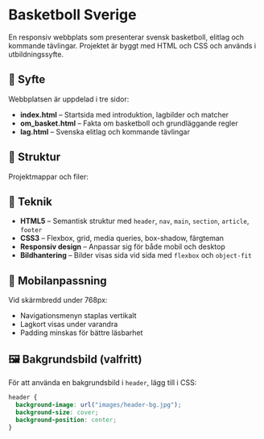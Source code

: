 # Basketboll Sverige

En responsiv webbplats som presenterar svensk basketboll, elitlag och kommande tävlingar. Projektet är byggt med HTML och CSS och används i utbildningssyfte.

## 🏀 Syfte

Webbplatsen är uppdelad i tre sidor:

- **index.html** – Startsida med introduktion, lagbilder och matcher
- **om_basket.html** – Fakta om basketboll och grundläggande regler
- **lag.html** – Svenska elitlag och kommande tävlingar

## 🧱 Struktur

Projektmappar och filer:


## 🎨 Teknik

- **HTML5** – Semantisk struktur med `header`, `nav`, `main`, `section`, `article`, `footer`
- **CSS3** – Flexbox, grid, media queries, box-shadow, färgteman
- **Responsiv design** – Anpassar sig för både mobil och desktop
- **Bildhantering** – Bilder visas sida vid sida med `flexbox` och `object-fit`

## 📱 Mobilanpassning

Vid skärmbredd under 768px:

- Navigationsmenyn staplas vertikalt
- Lagkort visas under varandra
- Padding minskas för bättre läsbarhet

## 🖼️ Bakgrundsbild (valfritt)

För att använda en bakgrundsbild i `header`, lägg till i CSS:

```css
header {
  background-image: url("images/header-bg.jpg");
  background-size: cover;
  background-position: center;
}
